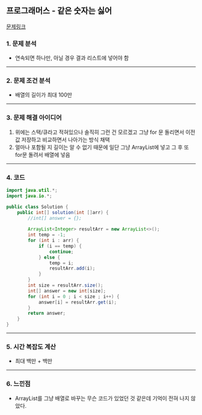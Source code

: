

## 프로그래머스 - 같은 숫자는 싫어
[문제링크](https://school.programmers.co.kr/learn/courses/30/lessons/12906)
### 1. 문제 분석 
- 연속되면 하나만, 아닐 경우 결과 리스트에 넣어야 함
---
### 2. 문제 조건 분석
- 배열의 길이가 최대 100만
---
### 3. 문제 해결 아이디어
1. 위에는 스택/큐라고 적혀있으나 솔직히 그런 건 모르겠고 그냥 for 문 돌리면서 이전 값 저장하고 비교하면서 나아가는 방식 채택
2. 얼마나 포함될 지 길이는 알 수 없기 때문에 일단 그냥 ArrayList에 넣고 그 후 또 for문 돌려서 배열에 넣음
---
### 4. 코드 
```java
import java.util.*;
import java.io.*;

public class Solution {
    public int[] solution(int []arr) {
        //int[] answer = {};
        
        ArrayList<Integer> resultArr = new ArrayList<>();
        int temp = -1;
        for (int i : arr) {
            if (i == temp) {
                continue;
            } else {
                temp = i;
                resultArr.add(i);
            }
        }
        int size = resultArr.size();
        int[] answer = new int[size];
        for (int i = 0 ; i < size ; i++) {
            answer[i] = resultArr.get(i);
        }
        return answer;
    }
}
```
---
### 5. 시간 복잡도 계산
- 최대 백만 + 백만
---
### 6. 느낀점
- ArrayList를 그냥 배열로 바꾸는 무슨 코드가 있었던 것 같은데 기억이 전혀 나지 않았다.
